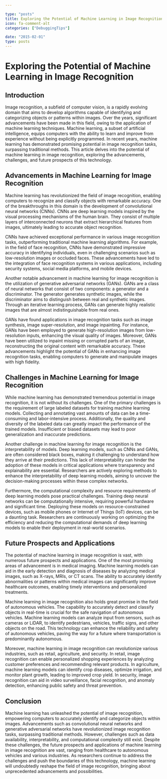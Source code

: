 ```yaml
---

type: "posts"
title: Exploring the Potential of Machine Learning in Image Recognition
icon: fa-comment-alt
categories: ["DebuggingTips"]

date: "2015-02-01"
type: posts
---
```





# Exploring the Potential of Machine Learning in Image Recognition

## Introduction

Image recognition, a subfield of computer vision, is a rapidly evolving domain that aims to develop algorithms capable of identifying and categorizing objects or patterns within images. Over the years, significant advancements have been made in this field, owing to the application of machine learning techniques. Machine learning, a subset of artificial intelligence, equips computers with the ability to learn and improve from experience without being explicitly programmed. In recent years, machine learning has demonstrated promising potential in image recognition tasks, surpassing traditional methods. This article delves into the potential of machine learning in image recognition, exploring the advancements, challenges, and future prospects of this technology.

## Advancements in Machine Learning for Image Recognition

Machine learning has revolutionized the field of image recognition, enabling computers to recognize and classify objects with remarkable accuracy. One of the breakthroughs in this domain is the development of convolutional neural networks (CNNs). CNNs are deep learning models inspired by the visual processing mechanisms of the human brain. They consist of multiple layers of interconnected neurons that extract hierarchical features from images, ultimately leading to accurate object recognition.

CNNs have achieved exceptional performance in various image recognition tasks, outperforming traditional machine learning algorithms. For example, in the field of face recognition, CNNs have demonstrated impressive accuracy in identifying individuals, even in challenging scenarios such as low-resolution images or occluded faces. These advancements have led to the integration of face recognition systems in various applications, including security systems, social media platforms, and mobile devices.

Another notable advancement in machine learning for image recognition is the utilization of generative adversarial networks (GANs). GANs are a class of neural networks that consist of two components: a generator and a discriminator. The generator generates synthetic images, while the discriminator aims to distinguish between real and synthetic images. Through an iterative learning process, GANs can generate highly realistic images that are almost indistinguishable from real ones.

GANs have found applications in image recognition tasks such as image synthesis, image super-resolution, and image inpainting. For instance, GANs have been employed to generate high-resolution images from low-resolution inputs, enhancing the visual quality of images. Moreover, GANs have been utilized to inpaint missing or corrupted parts of an image, reconstructing the original content with remarkable accuracy. These advancements highlight the potential of GANs in enhancing image recognition tasks, enabling computers to generate and manipulate images with high fidelity.

## Challenges in Machine Learning for Image Recognition

While machine learning has demonstrated tremendous potential in image recognition, it is not without its challenges. One of the primary challenges is the requirement of large labeled datasets for training machine learning models. Collecting and annotating vast amounts of data can be a time-consuming and labor-intensive process. Additionally, the quality and diversity of the labeled data can greatly impact the performance of the trained models. Insufficient or biased datasets may lead to poor generalization and inaccurate predictions.

Another challenge in machine learning for image recognition is the interpretability of models. Deep learning models, such as CNNs and GANs, are often considered black boxes, making it challenging to understand how they arrive at their predictions. This lack of interpretability can hinder the adoption of these models in critical applications where transparency and explainability are essential. Researchers are actively exploring methods to enhance the interpretability of deep learning models, aiming to uncover the decision-making processes within these complex networks.

Furthermore, the computational complexity and resource requirements of deep learning models pose practical challenges. Training deep neural networks can be computationally intensive, requiring powerful hardware and significant time. Deploying these models on resource-constrained devices, such as mobile phones or Internet of Things (IoT) devices, can be a daunting task. Researchers are continuously working on optimizing the efficiency and reducing the computational demands of deep learning models to enable their deployment in real-world scenarios.

## Future Prospects and Applications

The potential of machine learning in image recognition is vast, with numerous future prospects and applications. One of the most promising areas of advancement is in medical imaging. Machine learning models can aid in the early detection and diagnosis of diseases by analyzing medical images, such as X-rays, MRIs, or CT scans. The ability to accurately identify abnormalities or patterns within medical images can significantly improve healthcare outcomes, enabling timely interventions and personalized treatments.

Machine learning in image recognition also holds great promise in the field of autonomous vehicles. The capability to accurately detect and classify objects in real-time is crucial for the safe navigation of autonomous vehicles. Machine learning models can analyze input from sensors, such as cameras or LiDAR, to identify pedestrians, vehicles, traffic signs, and other objects on the road. This technology can enhance the reliability and safety of autonomous vehicles, paving the way for a future where transportation is predominantly autonomous.

Moreover, machine learning in image recognition can revolutionize various industries, such as retail, agriculture, and security. In retail, image recognition can enable personalized shopping experiences by analyzing customer preferences and recommending relevant products. In agriculture, machine learning models can identify crop diseases, optimize irrigation, and monitor plant growth, leading to improved crop yield. In security, image recognition can aid in video surveillance, facial recognition, and anomaly detection, enhancing public safety and threat prevention.

## Conclusion

Machine learning has unleashed the potential of image recognition, empowering computers to accurately identify and categorize objects within images. Advancements such as convolutional neural networks and generative adversarial networks have revolutionized image recognition tasks, surpassing traditional methods. However, challenges such as data availability, interpretability, and computational complexity still exist. Despite these challenges, the future prospects and applications of machine learning in image recognition are vast, ranging from healthcare to autonomous vehicles and various industries. As researchers continue to address the challenges and push the boundaries of this technology, machine learning will undoubtedly reshape the field of image recognition, bringing about unprecedented advancements and possibilities.